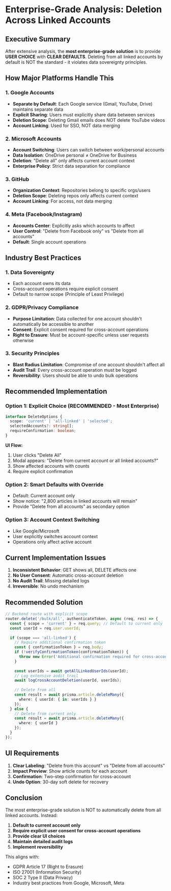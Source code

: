 # Enterprise-Grade Analysis: Deletion Across Linked Accounts

## Executive Summary
After extensive analysis, the **most enterprise-grade solution** is to provide **USER CHOICE** with **CLEAR DEFAULTS**. Deleting from all linked accounts by default is NOT the standard - it violates data sovereignty principles.

## How Major Platforms Handle This

### 1. **Google Accounts**
- **Separate by Default**: Each Google service (Gmail, YouTube, Drive) maintains separate data
- **Explicit Sharing**: Users must explicitly share data between services
- **Deletion Scope**: Deleting Gmail emails does NOT delete YouTube videos
- **Account Linking**: Used for SSO, NOT data merging

### 2. **Microsoft Accounts**
- **Account Switching**: Users can switch between work/personal accounts
- **Data Isolation**: OneDrive personal ≠ OneDrive for Business
- **Deletion**: "Delete all" only affects current account context
- **Enterprise Policy**: Strict data separation for compliance

### 3. **GitHub**
- **Organization Context**: Repositories belong to specific orgs/users
- **Deletion Scope**: Deleting repos only affects current context
- **Account Linking**: For access, not data merging

### 4. **Meta (Facebook/Instagram)**
- **Accounts Center**: Explicitly asks which accounts to affect
- **User Control**: "Delete from Facebook only" vs "Delete from all accounts"
- **Default**: Single account operations

## Industry Best Practices

### 1. **Data Sovereignty**
- Each account owns its data
- Cross-account operations require explicit consent
- Default to narrow scope (Principle of Least Privilege)

### 2. **GDPR/Privacy Compliance**
- **Purpose Limitation**: Data collected for one account shouldn't automatically be accessible to another
- **Consent**: Explicit consent required for cross-account operations
- **Right to Erasure**: Must be account-specific unless user requests otherwise

### 3. **Security Principles**
- **Blast Radius Limitation**: Compromise of one account shouldn't affect all
- **Audit Trail**: Every cross-account operation must be logged
- **Reversibility**: Users should be able to undo bulk operations

## Recommended Implementation

### Option 1: **Explicit Choice** (RECOMMENDED - Most Enterprise)
```typescript
interface DeleteOptions {
  scope: 'current' | 'all-linked' | 'selected';
  selectedAccounts?: string[];
  requireConfirmation: boolean;
}
```

**UI Flow:**
1. User clicks "Delete All"
2. Modal appears: "Delete from current account or all linked accounts?"
3. Show affected accounts with counts
4. Require explicit confirmation

### Option 2: **Smart Defaults with Override**
- Default: Current account only
- Show notice: "2,800 articles in linked accounts will remain"
- Provide "Delete from all accounts" as secondary option

### Option 3: **Account Context Switching**
- Like Google/Microsoft
- User explicitly switches account context
- Operations only affect active account

## Current Implementation Issues

1. **Inconsistent Behavior**: GET shows all, DELETE affects one
2. **No User Consent**: Automatic cross-account deletion
3. **No Audit Trail**: Missing detailed logs
4. **Irreversible**: No undo mechanism

## Recommended Solution

```typescript
// Backend route with explicit scope
router.delete('/bulk/all', authenticateToken, async (req, res) => {
  const { scope = 'current' } = req.query; // Default to current only
  const userId = req.user.userId;
  
  if (scope === 'all-linked') {
    // Require additional confirmation token
    const { confirmationToken } = req.body;
    if (!verifyConfirmationToken(confirmationToken)) {
      throw new Error('Additional confirmation required for cross-account deletion');
    }
    
    const userIds = await getAllLinkedUserIds(userId);
    // Log extensive audit trail
    await logCrossAccountDeletion(userId, userIds);
    
    // Delete from all
    const result = await prisma.article.deleteMany({
      where: { userId: { in: userIds } }
    });
  } else {
    // Delete from current only
    const result = await prisma.article.deleteMany({
      where: { userId }
    });
  }
});
```

## UI Requirements

1. **Clear Labeling**: "Delete from this account" vs "Delete from all accounts"
2. **Impact Preview**: Show article counts for each account
3. **Confirmation**: Two-step confirmation for cross-account
4. **Undo Option**: 30-day soft delete for recovery

## Conclusion

The most enterprise-grade solution is NOT to automatically delete from all linked accounts. Instead:

1. **Default to current account only**
2. **Require explicit user consent for cross-account operations**
3. **Provide clear UI choices**
4. **Maintain detailed audit logs**
5. **Implement reversibility**

This aligns with:
- GDPR Article 17 (Right to Erasure)
- ISO 27001 (Information Security)
- SOC 2 Type II (Data Privacy)
- Industry best practices from Google, Microsoft, Meta